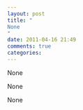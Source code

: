```yaml
---
layout: post
title: "
None
"
date: 2011-04-16 21:49
comments: true
categories: 
---
```


None


None


None

